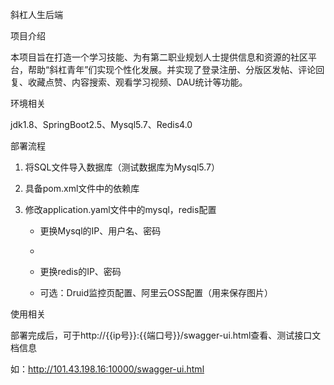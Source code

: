 斜杠人生后端

项目介绍

本项目旨在打造一个学习技能、为有第二职业规划人士提供信息和资源的社区平台，帮助“斜杠青年”们实现个性化发展。并实现了登录注册、分版区发帖、评论回复、收藏点赞、内容搜索、观看学习视频、DAU统计等功能。

环境相关

jdk1.8、SpringBoot2.5、Mysql5.7、Redis4.0

部署流程

1. 将SQL文件导入数据库（测试数据库为Mysql5.7）
    
   
   
2. 具备pom.xml文件中的依赖库
3. 修改application.yaml文件中的mysql，redis配置
   - 更换Mysql的IP、用户名、密码
   - 
     
   - 更换redis的IP、密码
     
     
   - 可选：Druid监控页配置、阿里云OSS配置（用来保存图片）



使用相关

部署完成后，可于http://{{ip号}}:{{端口号}}/swagger-ui.html查看、测试接口文档信息

如：http://101.43.198.16:10000/swagger-ui.html




